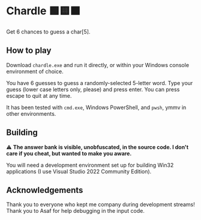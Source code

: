 # Chardle 🟩🟨⬛ 
Get 6 chances to guess a char[5].

## How to play

Download `chardle.exe` and run it directly, or within your Windows console environment of choice.

You have 6 guesses to guess a randomly-selected 5-letter word. Type your guess (lower case letters only, please) and press enter. You can press escape to quit at any time.

It has been tested with `cmd.exe`, Windows PowerShell, and `pwsh`, ymmv in other environments.

## Building

⚠ **The answer bank is visible, unobfuscated, in the source code. I don't care if you cheat, but wanted to make you aware.**

You will need a development environment set up for building Win32 applications (I use Visual Studio 2022 Community Edition). 

## Acknowledgements 

Thank you to everyone who kept me company during development streams! Thank you to Asaf for help debugging in the input code.

